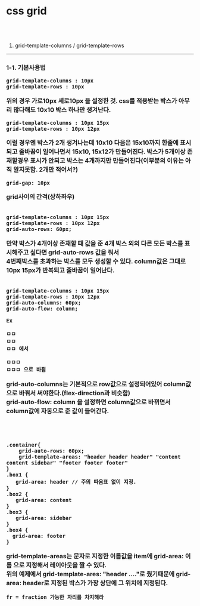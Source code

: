 css grid
=====
<br>
<br>

1. grid-template-columns / grid-template-rows
----

<h3>1-1. 기본사용법

```
grid-template-columns : 10px
grid-template-rows : 10px
```
 위의 경우 가로10px 세로10px 을 설정한 것.  css를 적용받는 박스가 아무리 많다해도 10x10 박스 하나만 생겨난다.
 <br>

```
grid-template-columns : 10px 15px
grid-template-rows : 10px 12px
```
 이럴 경우엔 박스가 2개 생겨나는데 10x10 다음은 15x10까지 한줄에 표시되고 줄바꿈이 일어나면서 15x10, 15x12가 만들어진다.
박스가 5개이상 존재할경우 표시가 안되고 박스는 4개까지만 만들어진다(이부분의 이유는 아직 알지못함. 2개만 적어서?)
<br>

```
grid-gap: 10px
```
 grid사이의 간격(상하좌우)
<br>
<br>

```
grid-template-columns : 10px 15px
grid-template-rows : 10px 12px
grid-auto-rows: 60px;
```
만약 박스가 4개이상 존재할 때 값을 준 4개 박스 외의 다른 모든 박스를 표시해주고 싶다면 grid-auto-rows 값을 줘서<br>
4번째박스를 초과하는 박스를 모두 생성할 수 있다. column값은 그대로 10px 15px가 반복되고 줄바꿈이 일어난다.<br>
<br>

```
grid-template-columns : 10px 15px
grid-template-rows : 10px 12px
grid-auto-columns: 60px;
grid-auto-flow: column;

Ex

ㅁㅁ
ㅁㅁ
ㅁㅁ 에서

ㅁㅁㅁ
ㅁㅁㅁ 으로 바뀜
```
grid-auto-columns는 기본적으로 row값으로 설정되어있어 column값으로 바꿔서 써야한다.(flex-direction과 비슷함)<br>
grid-auto-flow: column 을 설정하면 column값으로 바뀌면서 column값에 자동으로 준 값이 들어간다.

<br>
<br>

```
.container{
    grid-auto-rows: 60px;
    grid-template-areas: "header header header" "content content sidebar" "footer footer footer"
}
.box1 {
   grid-area: header // 주의 따옴표 없이 지정.
}
.box2 {
   grid-area: content
}
.box3 {
   grid-area: sidebar
}
.box4 {
  grid-area: footer
}
```
grid-template-areas는 문자로 지정한 이름값을 item에 grid-area: 이름 으로 지정해서 레이아웃을 짤 수 있다.<br>
위의 예제에서 grid-template-ares: "header ...."로 줬기때문에 grid-area: header로 지정된 박스가 가장 상단에 그 위치에 지정된다.




```
fr = fraction 가능한 자리를 차지해라
```

